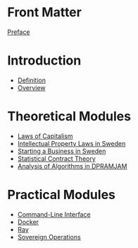 # Front Matter

[Preface](./preface.md)

# Introduction

* [Definition](./definition.md)
* [Overview](./overview.md)

# Theoretical Modules

* [Laws of Capitalism](./lawsOfCapitalism.md)
* [Intellectual Property Laws in Sweden](./ipLawsInSweden.md)
* [Starting a Business in Sweden](./businessInSweden.md)
* [Statistical Contract Theory](./statisticalContractTheory.md)
* [Analysis of Algorithms in DPRAMJAM](./AoA_DPRAM.md)

# Practical Modules 

* [Command-Line Interface](./cli.md)
* [Docker](./docker.md)
* [Ray](./ray.md)
* [Sovereign Operations](sovops.md)

<!---
--->

<!--


### THM.3

-->

